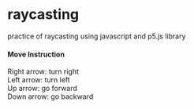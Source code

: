# raycasting
practice of raycasting using javascript and p5.js library

#### Move Instruction
Right arrow:  turn right  
Left arrow:   turn left  
Up arrow:     go forward  
Down arrow:   go backward
